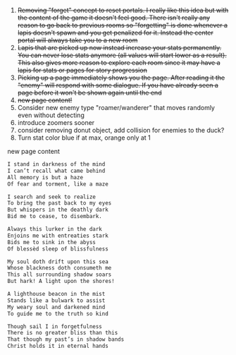 1. ~~Removing "forget" concept to reset portals. I really like this idea but with the content of the game it doesn't feel
   good. There isn't really any reason to go back to previous rooms so "forgetting" is done whenever a lapis doesn't
   spawn and you get penalized for it. Instead the center portal will always take you to a new room~~
2. ~~Lapis that are picked up now instead increase your stats permanently. You can never lose stats anymore (all values
   will start lower as a result). This also gives more reason to explore each room since it may have a lapis for stats
   or pages for story progression~~
3. ~~Picking up a page immediately shows you the page. After reading it the "enemy" will respond with some dialogue. If
   you have already seen a page before it won't be shown again until the end~~
4. ~~new page content!~~
5. Consider new enemy type "roamer/wanderer" that moves randomly even without detecting
6. introduce zoomers sooner
7. consider removing donut object, add collision for enemies to the duck?
8. Turn stat color blue if at max, orange only at 1


new page content
```markdown
I stand in darkness of the mind
I can’t recall what came behind
All memory is but a haze
Of fear and torment, like a maze

I search and seek to realize
To bring the past back to my eyes
But whispers in the deathly dark
Bid me to cease, to disembark.

Always this lurker in the dark
Enjoins me with entreaties stark
Bids me to sink in the abyss
Of blessèd sleep of blissfulness

My soul doth drift upon this sea
Whose blackness doth consumeth me
This all surrounding shadow soars
But hark! A light upon the shores!

A lighthouse beacon in the mist
Stands like a bulwark to assist
My weary soul and darkened mind
To guide me to the truth so kind

Though sail I in forgetfulness
There is no greater bliss than this
That though my past’s in shadow bands
Christ holds it in eternal hands
```

